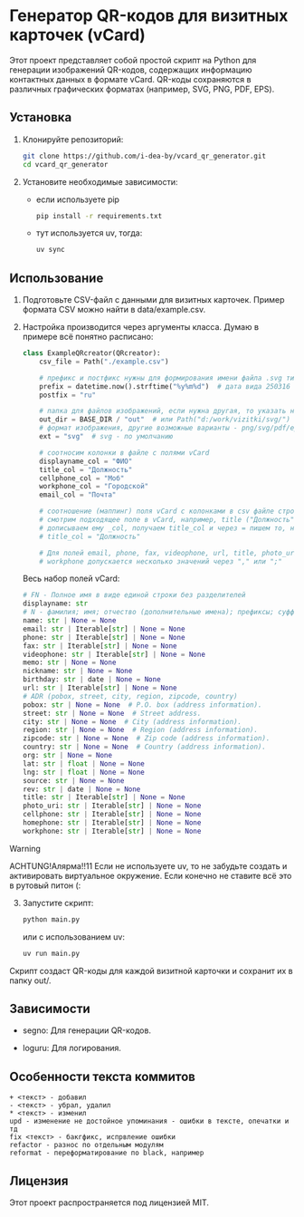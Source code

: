 # Генератор QR-кодов для визитных карточек (vCard)

Этот проект представляет собой простой скрипт на Python для генерации изображений QR-кодов, содержащих информацию контактных данных в формате vCard. QR-коды сохраняются в различных графических форматах (например, SVG, PNG, PDF, EPS).

## Установка

1. Клонируйте репозиторий:

   ```bash
   git clone https://github.com/i-dea-by/vcard_qr_generator.git
   cd vcard_qr_generator
   ```

2. Установите необходимые зависимости:

    - если используете pip
        ```bash
        pip install -r requirements.txt
        ```
    - тут используется uv, тогда:
        ```bash
        uv sync
        ```


## Использование

1. Подготовьте CSV-файл с данными для визитных карточек. Пример формата CSV можно найти в data/example.csv.

2. Настройка производится через аргументы класса. Думаю в примере всё понятно расписано:

    ```python
    class ExampleQRcreator(QRcreator):
        csv_file = Path("./example.csv")

        # префикс и постфикс нужны для формирования имени файла .svg типа: OUT_DIR/231015_FIO_ru.svg
        prefix = datetime.now().strftime("%y%m%d")  # дата вида 250316
        postfix = "ru"

        # папка для файлов изображений, если нужна другая, то указать напрямую
        out_dir = BASE_DIR / "out"  # или Path("d:/work/vizitki/svg/")
        # формат изображения, другие возможные варианты - png/svg/pdf/eps
        ext = "svg"  # svg - по умолчанию

        # соотносим колонки в файле с полями vCard
        displayname_col = "ФИО"
        title_col = "Должность"
        cellphone_col = "Моб"
        workphone_col = "Городской"
        email_col = "Почта"

        # соотношение (маппинг) поля vCard с колонками в csv файле строится по такому принципу:
        # смотрим подходящее поле в vCard, например, title ("Должность" в csv файле),
        # дописываем ему _col, получаем title_col и через = пишем то, название колонки из csv файла:
        # title_col = "Должность"

        # Для полей email, phone, fax, videophone, url, title, photo_uri, cellphone, homephone,
        # workphone допускается несколько значений через "," или ";"
    ```

    Весь набор полей vCard:
    ```python
    # FN - Полное имя в виде единой строки без разделителей
    displayname: str
    # N - фамилия; имя; отчество (дополнительные имена); префиксы; суффиксы
    name: str | None = None
    email: str | Iterable[str] | None = None
    phone: str | Iterable[str] | None = None
    fax: str | Iterable[str] | None = None
    videophone: str | Iterable[str] | None = None
    memo: str | None = None
    nickname: str | None = None
    birthday: str | date | None = None
    url: str | Iterable[str] | None = None
    # ADR (pobox, street, city, region, zipcode, country)
    pobox: str | None = None  # P.O. box (address information).
    street: str | None = None  # Street address.
    city: str | None = None  # City (address information).
    region: str | None = None  # Region (address information).
    zipcode: str | None = None  # Zip code (address information).
    country: str | None = None  # Country (address information).
    org: str | None = None
    lat: str | float | None = None
    lng: str | float | None = None
    source: str | None = None
    rev: str | date | None = None
    title: str | Iterable[str] | None = None
    photo_uri: str | Iterable[str] | None = None
    cellphone: str | Iterable[str] | None = None
    homephone: str | Iterable[str] | None = None
    workphone: str | Iterable[str] | None = None
    ```
> [!WARNING]
> ACHTUNG!Алярма!!11 Если не используете uv, то не забудьте создать и активировать виртуальное окружение. Если конечно не ставите всё это в рутовый питон (:
3. Запустите скрипт:

    ```bash
    python main.py
    ```

    или с использованием uv:

    ```bash
    uv run main.py
    ```

Скрипт создаст QR-коды для каждой визитной карточки и сохранит их в папку out/.


## Зависимости

- segno: Для генерации QR-кодов.

- loguru: Для логирования.


## Особенности текста коммитов

```
+ <текст> - добавил
- <текст> - убрал, удалил
* <текст> - изменил
upd - изменение не достойное упоминания - ошибки в тексте, опечатки и тд
fix <текст> - бакгфикс, испрвление ошибки
refactor - разнос по отдельным модулям
reformat - переформатирование по black, например
```

## Лицензия

Этот проект распространяется под лицензией MIT.
